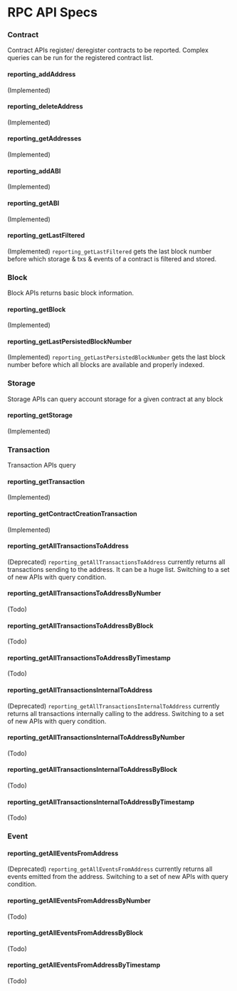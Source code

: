 # RPC API Specs

### Contract

Contract APIs register/ deregister contracts to be reported. Complex queries can be run for the registered contract list.

#### reporting_addAddress

(Implemented)

#### reporting_deleteAddress

(Implemented)

#### reporting_getAddresses

(Implemented)

#### reporting_addABI

(Implemented)

#### reporting_getABI

(Implemented)

#### reporting_getLastFiltered

(Implemented) `reporting_getLastFiltered` gets the last block number before which storage & txs & events of a contract 
is filtered and stored.

### Block

Block APIs returns basic block information.

#### reporting_getBlock

(Implemented)

#### reporting_getLastPersistedBlockNumber

(Implemented) `reporting_getLastPersistedBlockNumber` gets the last block number before which all blocks are available 
and properly indexed.

### Storage

Storage APIs can query account storage for a given contract at any block

#### reporting_getStorage

(Implemented)

### Transaction

Transaction APIs query 

#### reporting_getTransaction

(Implemented)

#### reporting_getContractCreationTransaction

(Implemented)

#### reporting_getAllTransactionsToAddress

(Deprecated) `reporting_getAllTransactionsToAddress` currently returns all transactions sending to the address. It can 
be a huge list. Switching to a set of new APIs with query condition.

#### reporting_getAllTransactionsToAddressByNumber

(Todo)

#### reporting_getAllTransactionsToAddressByBlock

(Todo)

#### reporting_getAllTransactionsToAddressByTimestamp

(Todo)

#### reporting_getAllTransactionsInternalToAddress

(Deprecated) `reporting_getAllTransactionsInternalToAddress` currently returns all transactions internally calling to 
the address. Switching to a set of new APIs with query condition.

#### reporting_getAllTransactionsInternalToAddressByNumber

(Todo)

#### reporting_getAllTransactionsInternalToAddressByBlock

(Todo)

#### reporting_getAllTransactionsInternalToAddressByTimestamp

(Todo)

### Event

#### reporting_getAllEventsFromAddress

(Deprecated) `reporting_getAllEventsFromAddress` currently returns all events emitted from the address. Switching to a 
set of new APIs with query condition.

#### reporting_getAllEventsFromAddressByNumber

(Todo)

#### reporting_getAllEventsFromAddressByBlock

(Todo)

#### reporting_getAllEventsFromAddressByTimestamp

(Todo)
